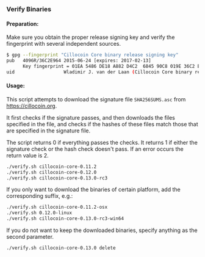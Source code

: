 ### Verify Binaries

#### Preparation:

Make sure you obtain the proper release signing key and verify the fingerprint with several independent sources.

```sh
$ gpg --fingerprint "Cillocoin Core binary release signing key"
pub   4096R/36C2E964 2015-06-24 [expires: 2017-02-13]
      Key fingerprint = 01EA 5486 DE18 A882 D4C2  6845 90C8 019E 36C2 E964
uid                  Wladimir J. van der Laan (Cillocoin Core binary release signing key) <laanwj@gmail.com>
```

#### Usage:

This script attempts to download the signature file `SHA256SUMS.asc` from https://cillocoin.org.

It first checks if the signature passes, and then downloads the files specified in the file, and checks if the hashes of these files match those that are specified in the signature file.

The script returns 0 if everything passes the checks. It returns 1 if either the signature check or the hash check doesn't pass. If an error occurs the return value is 2.


```sh
./verify.sh cillocoin-core-0.11.2
./verify.sh cillocoin-core-0.12.0
./verify.sh cillocoin-core-0.13.0-rc3
```

If you only want to download the binaries of certain platform, add the corresponding suffix, e.g.:

```sh
./verify.sh cillocoin-core-0.11.2-osx
./verify.sh 0.12.0-linux
./verify.sh cillocoin-core-0.13.0-rc3-win64
```

If you do not want to keep the downloaded binaries, specify anything as the second parameter.

```sh
./verify.sh cillocoin-core-0.13.0 delete
```
